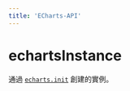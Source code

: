 ```yaml
---
title: 'ECharts-API'
---
```


# echartsInstance
  通過 [`echarts.init`](echarts-api-echarts#init) 創建的實例。